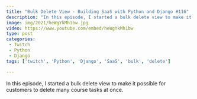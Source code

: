 ```yaml
---
title: "Bulk Delete View - Building SaaS with Python and Django #116"
description: "In this episode, I started a bulk delete view to make it possible for customers to delete many course tasks at once."
image: img/2021/heWgYkMh1bw.jpg
video: https://www.youtube.com/embed/heWgYkMh1bw
type: post
categories:
 - Twitch
 - Python
 - Django
tags: ['twitch', 'Python', 'Django', 'SaaS', 'bulk', 'delete']

---
```


In this episode, I started a bulk delete view to make it possible for customers to delete many course tasks at once.
